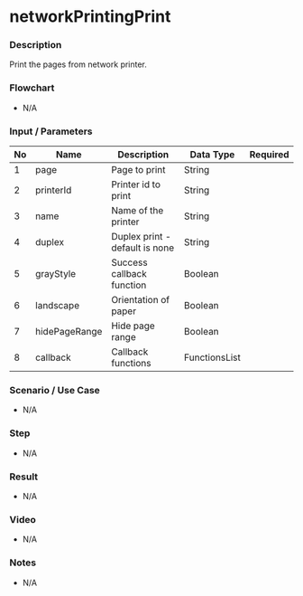# networkPrintingPrint

### Description

Print the pages from network printer.

### Flowchart

- N/A

<!--![Flowchart](componentValue-flowchart.png?raw=true)-->

### Input / Parameters

| No | Name | Description | Data Type | Required |
| ------ | ------ | ------ |------ | ------ |
| 1 | page | Page to print | String |   |
| 2 | printerId | Printer id to print | String |   |
| 3 | name | Name of the printer | String |   |
| 4 | duplex | Duplex print -default is none | String |   |
| 5 | grayStyle | Success callback function | Boolean |   |
| 6 | landscape | Orientation of paper | Boolean |   |
| 7 | hidePageRange | Hide page range | Boolean |   |
| 8 | callback | Callback functions | FunctionsList |   |

### Scenario / Use Case

- N/A

### Step

- N/A

### Result

- N/A

### Video

- N/A

### Notes

- N/A